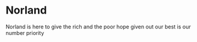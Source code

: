 # Norland
Norland is here to give the rich and the poor hope given out our best is our number priority 
